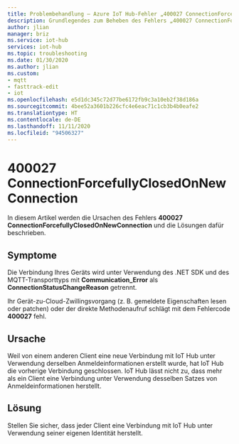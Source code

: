 ```yaml
---
title: Problembehandlung – Azure IoT Hub-Fehler „400027 ConnectionForcefullyClosedOnNewConnection“
description: Grundlegendes zum Beheben des Fehlers „400027 ConnectionForcefullyClosedOnNewConnection“
author: jlian
manager: briz
ms.service: iot-hub
services: iot-hub
ms.topic: troubleshooting
ms.date: 01/30/2020
ms.author: jlian
ms.custom:
- mqtt
- fasttrack-edit
- iot
ms.openlocfilehash: e5d1dc345c72d77be6172fb9c3a10eb2f38d186a
ms.sourcegitcommit: 4bee52a3601b226cfc4e6eac71c1cb3b4b0eafe2
ms.translationtype: HT
ms.contentlocale: de-DE
ms.lasthandoff: 11/11/2020
ms.locfileid: "94506327"
---
```

# <a name="400027-connectionforcefullyclosedonnewconnection"></a>400027 ConnectionForcefullyClosedOnNewConnection

In diesem Artikel werden die Ursachen des Fehlers **400027 ConnectionForcefullyClosedOnNewConnection** und die Lösungen dafür beschrieben.

## <a name="symptoms"></a>Symptome

Die Verbindung Ihres Geräts wird unter Verwendung des .NET SDK und des MQTT-Transporttyps mit **Communication_Error** als **ConnectionStatusChangeReason** getrennt.

Ihr Gerät-zu-Cloud-Zwillingsvorgang (z. B. gemeldete Eigenschaften lesen oder patchen) oder der direkte Methodenaufruf schlägt mit dem Fehlercode **400027** fehl.

## <a name="cause"></a>Ursache

Weil von einem anderen Client eine neue Verbindung mit IoT Hub unter Verwendung derselben Anmeldeinformationen erstellt wurde, hat IoT Hub die vorherige Verbindung geschlossen. IoT Hub lässt nicht zu, dass mehr als ein Client eine Verbindung unter Verwendung desselben Satzes von Anmeldeinformationen herstellt.

## <a name="solution"></a>Lösung

Stellen Sie sicher, dass jeder Client eine Verbindung mit IoT Hub unter Verwendung seiner eigenen Identität herstellt.
